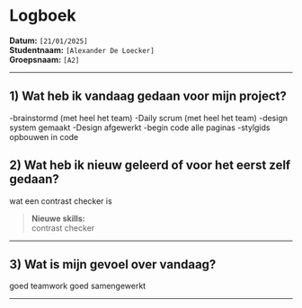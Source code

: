 # Logboek

**Datum:** `[21/01/2025]`  
**Studentnaam:** `[Alexander De Loecker]`  
**Groepsnaam:** `[A2]`

---

## 1) Wat heb ik vandaag gedaan voor mijn project?

-brainstormd (met heel het team)
-Daily scrum (met heel het team)
-design system gemaakt
-Design afgewerkt
-begin code alle paginas
-stylgids opbouwen in code

## 2) Wat heb ik nieuw geleerd of voor het eerst zelf gedaan?

wat een contrast checker is

> **Nieuwe skills:**  
> contrast checker

---

## 3) Wat is mijn gevoel over vandaag?

goed teamwork goed samengewerkt

---
